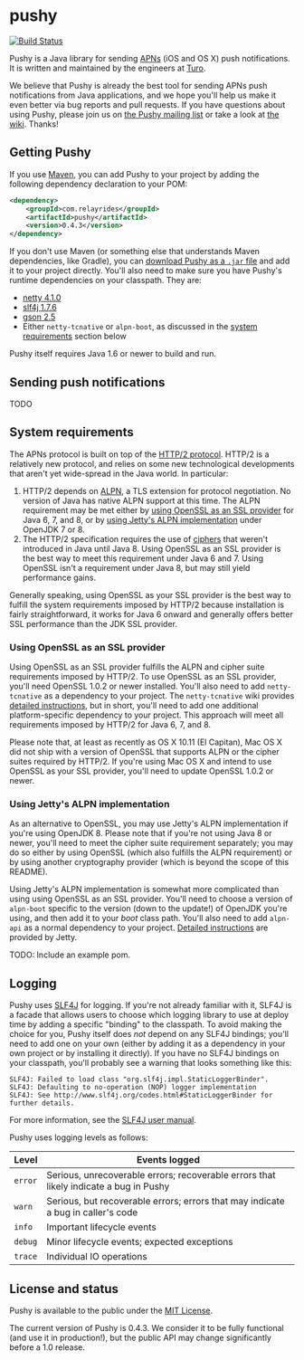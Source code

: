# pushy

[![Build Status](https://travis-ci.org/relayrides/pushy.svg?branch=master)](https://travis-ci.org/relayrides/pushy)

Pushy is a Java library for sending [APNs](https://developer.apple.com/library/ios/documentation/NetworkingInternet/Conceptual/RemoteNotificationsPG/Chapters/ApplePushService.html) (iOS and OS X) push notifications. It is written and maintained by the engineers at [Turo](https://turo.com/).

We believe that Pushy is already the best tool for sending APNs push notifications from Java applications, and we hope you'll help us make it even better via bug reports and pull requests. If you have questions about using Pushy, please join us on [the Pushy mailing list](https://groups.google.com/d/forum/pushy-apns) or take a look at [the wiki](https://github.com/relayrides/pushy/wiki). Thanks!

## Getting Pushy

If you use [Maven](http://maven.apache.org/), you can add Pushy to your project by adding the following dependency declaration to your POM:

```xml
<dependency>
    <groupId>com.relayrides</groupId>
    <artifactId>pushy</artifactId>
    <version>0.4.3</version>
</dependency>
```

If you don't use Maven (or something else that understands Maven dependencies, like Gradle), you can [download Pushy as a `.jar` file](https://github.com/relayrides/pushy/releases/download/pushy-0.4/pushy-0.4.jar) and add it to your project directly. You'll also need to make sure you have Pushy's runtime dependencies on your classpath. They are:

- [netty 4.1.0](http://netty.io/)
- [slf4j 1.7.6](http://www.slf4j.org/)
- [gson 2.5](https://github.com/google/gson)
- Either `netty-tcnative` or `alpn-boot`, as discussed in the [system requirements](https://github.com/relayrides/pushy#system-requirements) section below

Pushy itself requires Java 1.6 or newer to build and run.

## Sending push notifications

TODO

## System requirements

The APNs protocol is built on top of the [HTTP/2 protocol](https://http2.github.io/). HTTP/2 is a relatively new protocol, and relies on some new technological developments that aren't yet wide-spread in the Java world. In particular:

1. HTTP/2 depends on [ALPN](https://tools.ietf.org/html/rfc7301), a TLS extension for protocol negotiation. No version of Java has native ALPN support at this time. The ALPN requirement may be met either by [using OpenSSL as an SSL provider](#using-native-openssl-as-an-ssl-provider) for Java 6, 7, and 8, or by [using Jetty's ALPN implementation](#using-jettys-alpn-implementation) under OpenJDK 7 or 8.
2. The HTTP/2 specification requires the use of [ciphers](https://httpwg.github.io/specs/rfc7540.html#rfc.section.9.2.2) that weren't introduced in Java until Java 8. Using OpenSSL as an SSL provider is the best way to meet this requirement under Java 6 and 7. Using OpenSSL isn't a requirement under Java 8, but may still yield performance gains.

Generally speaking, using OpenSSL as your SSL provider is the best way to fulfill the system requirements imposed by HTTP/2 because installation is fairly straightforward, it works for Java 6 onward and generally offers better SSL performance than the JDK SSL provider.

### Using OpenSSL as an SSL provider

Using OpenSSL as an SSL provider fulfills the ALPN and cipher suite requirements imposed by HTTP/2. To use OpenSSL as an SSL provider, you'll need OpenSSL 1.0.2 or newer installed. You'll also need to add `netty-tcnative` as a dependency to your project. The `netty-tcnative` wiki provides [detailed instructions](http://netty.io/wiki/forked-tomcat-native.html), but in short, you'll need to add one additional platform-specific dependency to your project. This approach will meet all requirements imposed by HTTP/2 for Java 6, 7, and 8.

Please note that, at least as recently as OS X 10.11 (El Capitan), Mac OS X did not ship with a version of OpenSSL that supports ALPN or the cipher suites required by HTTP/2. If you're using Mac OS X and intend to use OpenSSL as your SSL provider, you'll need to update OpenSSL 1.0.2 or newer.

### Using Jetty's ALPN implementation

As an alternative to OpenSSL, you may use Jetty's ALPN implementation if you're using OpenJDK 8. Please note that if you're not using Java 8 or newer, you'll need to meet the cipher suite requirement separately; you may do so either by using OpenSSL (which also fulfills the ALPN requirement) or by using another cryptography provider (which is beyond the scope of this README).

Using Jetty's ALPN implementation is somewhat more complicated than using using OpenSSL as an SSL provider. You'll need to choose a version of `alpn-boot` specific to the version (down to the update!) of OpenJDK you're using, and then add it to your *boot* class path. You'll also need to add `alpn-api` as a normal dependency to your project. [Detailed instructions](http://www.eclipse.org/jetty/documentation/current/alpn-chapter.html) are provided by Jetty.

TODO: Include an example pom.

## Logging

Pushy uses [SLF4J](http://www.slf4j.org/) for logging. If you're not already familiar with it, SLF4J is a facade that allows users to choose which logging library to use at deploy time by adding a specific "binding" to the classpath. To avoid making the choice for you, Pushy itself does *not* depend on any SLF4J bindings; you'll need to add one on your own (either by adding it as a dependency in your own project or by installing it directly). If you have no SLF4J bindings on your classpath, you'll probably see a warning that looks something like this:

```
SLF4J: Failed to load class "org.slf4j.impl.StaticLoggerBinder".
SLF4J: Defaulting to no-operation (NOP) logger implementation
SLF4J: See http://www.slf4j.org/codes.html#StaticLoggerBinder for further details.
```

For more information, see the [SLF4J user manual](http://www.slf4j.org/manual.html).

Pushy uses logging levels as follows:

| Level     | Events logged                                                                         |
|-----------|---------------------------------------------------------------------------------------|
| `error`   | Serious, unrecoverable errors; recoverable errors that likely indicate a bug in Pushy |
| `warn`    | Serious, but recoverable errors; errors that may indicate a bug in caller's code      |
| `info`    | Important lifecycle events                                                            |
| `debug`   | Minor lifecycle events; expected exceptions                                           |
| `trace`   | Individual IO operations                                                              |

## License and status

Pushy is available to the public under the [MIT License](http://opensource.org/licenses/MIT).

The current version of Pushy is 0.4.3. We consider it to be fully functional (and use it in production!), but the public API may change significantly before a 1.0 release.

